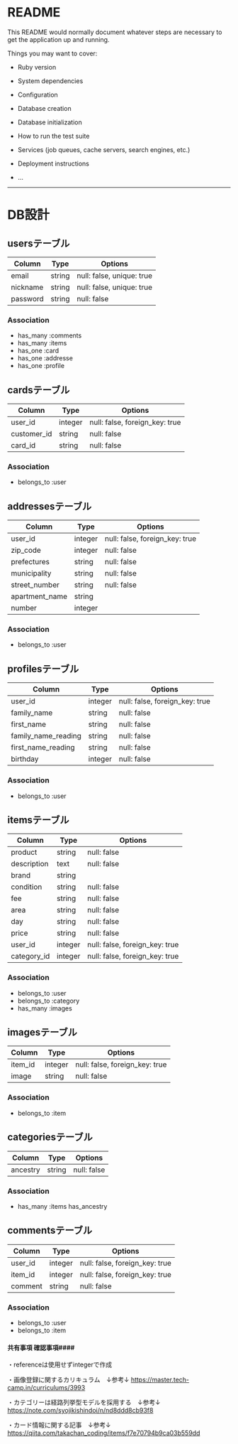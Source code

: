 # README

This README would normally document whatever steps are necessary to get the
application up and running.

Things you may want to cover:

* Ruby version

* System dependencies

* Configuration

* Database creation

* Database initialization

* How to run the test suite

* Services (job queues, cache servers, search engines, etc.)

* Deployment instructions

* ...

-------------------------------------------------------------------------------

# DB設計

## usersテーブル
|Column|Type|Options|
|------|----|-------|
|email|string|null: false, unique: true|                 #Eメール（一意性）
|nickname|string|null: false, unique: true|              #ユーザー名（一意性）
|password|string|null: false|                            #パスワード


### Association
- has_many :comments
- has_many :items
- has_one :card
- has_one :addresse
- has_one :profile



## cardsテーブル
|Column|Type|Options|
|------|----|-------|
|user_id|integer|null: false, foreign_key: true|          #usersテーブルのid
|customer_id|string|null: false|                          #payjpの顧客id
|card_id|string|null: false|                              #payjpのデフォルトカードid

### Association
- belongs_to :user



## addressesテーブル
|Column|Type|Options|
|------|----|-------|
|user_id|integer|null: false, foreign_key: true|          #usersテーブルのid
|zip_code|integer|null: false|                            #郵便番号
|prefectures|string|null: false|                          #都道府県
|municipality|string|null: false|                         #市区町村
|street_number|string|null: false|                        #番地
|apartment_name|string||                                  #マンション名やビル名、部屋番号（任意）
|number|integer||                                         #電話番号は（任意）

### Association
- belongs_to :user




## profilesテーブル
|Column|Type|Options|
|------|----|-------|
|user_id|integer|null: false, foreign_key: true|          #usersテーブルのid
|family_name|string|null: false|                          #苗字
|first_name|string|null: false|                           #名前
|family_name_reading|string|null: false|                  #苗字（ふりがな）
|first_name_reading|string|null: false|                   #名前（ふりがな）
|birthday|integer|null: false|                            #生年月日

### Association
- belongs_to :user

## itemsテーブル
|Column|Type|Options|
|------|----|-------|
|product|string|null: false|                              #商品名
|description|text|null: false|                            #商品説明
|brand|string||                                           #ブランド（任意）
|condition|string|null: false|                            #商品状態
|fee|string|null: false|                                  #送料負担
|area|string|null: false|                                 #発送元地域
|day|string|null: false|                                  #発送日数
|price|string|null: false|                                #価格
|user_id|integer|null: false, foreign_key: true|          #usersテーブルのid
|category_id|integer|null: false, foreign_key: true|      #categoriesテーブルのid

### Association
- belongs_to :user
- belongs_to :category
- has_many :images


## imagesテーブル
|Column|Type|Options|
|------|----|-------|
|item_id|integer|null: false, foreign_key: true|          #itemsテーブルのid
|image|string|null: false|                                #商品イメージ

### Association
- belongs_to :item



## categoriesテーブル
|Column|Type|Options|
|------|----|-------|
|ancestry|string|null: false|                          　 #カテゴリー名

### Association
- has_many :items
  has_ancestry


## commentsテーブル
|Column|Type|Options|
|------|----|-------|
|user_id|integer|null: false, foreign_key: true|         #usersテーブルのid
|item_id|integer|null: false, foreign_key: true|         #itemsテーブルのid
|comment|string|null: false|                             #コメント内容

### Association
- belongs_to :user
- belongs_to :item



#### 共有事項 確認事項####

・referenceは使用せずintegerで作成

・画像登録に関するカリキュラム　↓参考↓
https://master.tech-camp.in/curriculums/3993

・カテゴリーは経路列挙型モデルを採用する　↓参考↓
https://note.com/syojikishindoi/n/nd8ddd8cb93f8

・カード情報に関する記事　↓参考↓
https://qiita.com/takachan_coding/items/f7e70794b9ca03b559dd

